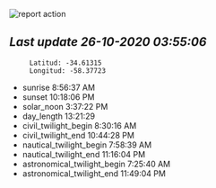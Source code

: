 ![report action](https://github.com/matiasz8/actions-for-reports/workflows/report%20action/badge.svg?branch=develop) 


## *****Last update 26-10-2020 03:55:06*****



		 Latitud: -34.61315
		 Longitud: -58.37723

 - sunrise 	 8:56:37 AM
 - sunset 	 10:18:06 PM
 - solar_noon 	 3:37:22 PM
 - day_length 	 13:21:29
 - civil_twilight_begin 	 8:30:16 AM
 - civil_twilight_end 	 10:44:28 PM
 - nautical_twilight_begin 	 7:58:39 AM
 - nautical_twilight_end 	 11:16:04 PM
 - astronomical_twilight_begin 	 7:25:40 AM
 - astronomical_twilight_end 	 11:49:04 PM
